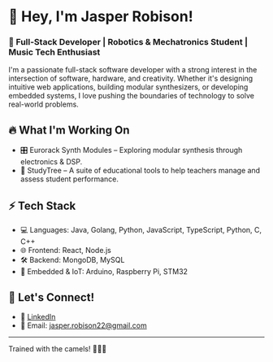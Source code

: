 # 👋 Hey, I'm Jasper Robison!
### 🚀 Full-Stack Developer | Robotics & Mechatronics Student | Music Tech Enthusiast

I'm a passionate full-stack software developer with a strong interest in the intersection of software, hardware, and creativity. Whether it's designing intuitive web applications, building modular synthesizers, or developing embedded systems, I love pushing the boundaries of technology to solve real-world problems.

## 🔥 What I'm Working On
- 🎛 Eurorack Synth Modules – Exploring modular synthesis through electronics & DSP.
- 🌿 StudyTree – A suite of educational tools to help teachers manage and assess student performance.

## ⚡ Tech Stack
- 💻 Languages: Java, Golang, Python, JavaScript, TypeScript, Python, C, C++
- 🌐 Frontend: React, Node.js
- 🛠 Backend: MongoDB, MySQL
- 📡 Embedded & IoT: Arduino, Raspberry Pi, STM32


## 🚀 Let's Connect!
- 💼 [LinkedIn](https://www.linkedin.com/in/jasper-robison-b38683276/)
- 📧 Email: jasper.robison22@gmail.com

---

Trained with the camels! 🐫🐫🐫
